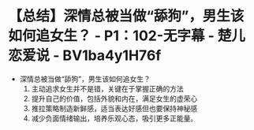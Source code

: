 # 【总结】深情总被当做“舔狗”，男生该如何追女生？ - P1：102-无字幕 - 楚儿恋爱说 - BV1ba4y1H76f

-   深情总被当做“舔狗”，男生该如何追女生？
    1.  主动追求女生并不是错，关键在于掌握正确的方法
    2.  提升自己的价值，包括外貌和内在，满足女生的虚荣心
    3.  推拉策略制造新鲜感，适当表达好感但也要保持神秘感
    4.  减少负面情绪输出，培养乐观心态，吸引更多正能量。